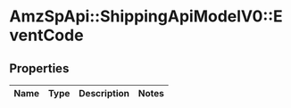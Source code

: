 # AmzSpApi::ShippingApiModelV0::EventCode

## Properties
Name | Type | Description | Notes
------------ | ------------- | ------------- | -------------

